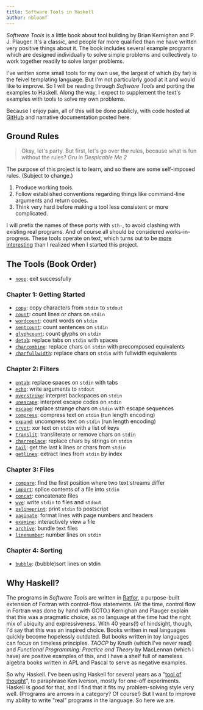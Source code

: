 ```yaml
---
title: Software Tools in Haskell
author: nbloomf
---
```


*Software Tools* is a little book about tool building by Brian Kernighan and P. J. Plauger. It's a classic, and people far more qualified than me have written very positive things about it. The book includes several example programs which are designed individually to solve simple problems and collectively to work together readily to solve larger problems.

I've written some small tools for my own use, the largest of which (by far) is the feivel templating language. But I'm not particularly good at it and would like to improve. So I will be reading through *Software Tools* and porting the examples to Haskell. Along the way, I expect to supplement the text's examples with tools to solve my own problems.

Because I enjoy pain, all of this will be done publicly, with code hosted at [GitHub](http://github.com/nbloomf/st-haskell) and narrative documentation posted here.


## Ground Rules

> Okay, let's party. But first, let's go over the rules, because what is fun without the rules?
> <cite>Gru in *Despicable Me 2*</cite>

The purpose of this project is to learn, and so there are some self-imposed rules. (Subject to change.)

1. Produce working tools.
2. Follow established conventions regarding things like command-line arguments and return codes.
3. Think very hard before making a tool less consistent or more complicated.

I will prefix the names of these ports with ``sth-``, to avoid clashing with existing real programs. And of course all should be considered works-in-progress. These tools operate on text, which turns out to be [more interesting](/pages/sth/formats.html) than I realized when I started this project.


## The Tools (Book Order)

* [``noop``](/pages/sth/tool/noop.html): exit successfully

### Chapter 1: Getting Started

* [``copy``](/pages/sth/tool/copy.html): copy characters from ``stdin`` to ``stdout``
* [``count``](/pages/sth/tool/count.html): count lines or chars on ``stdin``
* [``wordcount``](/pages/sth/tool/wordcount.html): count words on ``stdin``
* [``sentcount``](/pages/sth/tool/sentcount.html): count sentences on ``stdin``
* [``glyphcount``](/pages/sth/tool/glyphcount.html): count glyphs on ``stdin``
* [``detab``](/pages/sth/tool/detab.html): replace tabs on ``stdin`` with spaces
* [``charcombine``](/pages/sth/tool/charcombine.html): replace chars on ``stdin`` with precomposed equivalents
* [``charfullwidth``](/pages/sth/tool/charfullwidth.html): replace chars on ``stdin`` with fullwidth equivalents

### Chapter 2: Filters

* [``entab``](/pages/sth/tool/entab.html): replace spaces on ``stdin`` with tabs
* [``echo``](/pages/sth/tool/echo.html): write arguments to ``stdout``
* [``overstrike``](/pages/sth/tool/overstrike.html): interpret backspaces on ``stdin``
* [``unescape``](/pages/sth/tool/unescape.html): interpret escape codes on ``stdin``
* [``escape``](/pages/sth/tool/escape.html): replace strange chars on ``stdin`` with escape sequences
* [``compress``](/pages/sth/tool/compress.html): compress text on ``stdin`` (run length encoding)
* [``expand``](/pages/sth/tool/expand.html): uncompress text on ``stdin`` (run length encoding)
* [``crypt``](/pages/sth/tool/crypt.html): xor text on ``stdin`` with a list of keys
* [``translit``](/pages/sth/tool/translit.html): transliterate or remove chars on ``stdin``
* [``charreplace``](/pages/sth/tool/charreplace.html): replace chars by strings on ``stdin``
* [``tail``](/pages/sth/tool/tail.html): get the last k lines or chars from ``stdin``
* [``getlines``](/pages/sth/tool/getlines.html): extract lines from ``stdin`` by index

### Chapter 3: Files

* [``compare``](/pages/sth/tool/compare.html): find the first position where two text streams differ
* [``import``](/pages/sth/tool/import.html): splice contents of a file into ``stdin``
* [``concat``](/pages/sth/tool/concat.html): concatenate files
* [``wye``](/pages/sth/tool/wye.html): write ``stdin`` to files and ``stdout``
* [``pslineprint``](/pages/sth/tool/pslineprint.html): print ``stdin`` to postscript
* [``paginate``](/pages/sth/tool/paginate.html): format lines with page numbers and headers
* [``examine``](/pages/sth/tool/examine.html): interactively view a file
* [``archive``](/pages/sth/tool/archive.html): bundle text files
* [``linenumber``](/pages/sth/tool/linenumber.html): number lines on ``stdin``

### Chapter 4: Sorting

* [``bubble``](/pages/sth/tool/bubble.html): (bubble)sort lines on stdin


## Why Haskell?

The programs in *Software Tools* are written in [Ratfor](https://en.wikipedia.org/wiki/Ratfor), a purpose-built extension of Fortran with control-flow statements. (At the time, control flow in Fortran was done by hand with GOTO.) Kernighan and Plauger explain that this was a pragmatic choice, as no language at the time had the right mix of ubiquity and expressiveness. With 40 years(!) of hindsight, though, I'd say that this was an inspired choice. Books written in real languages quickly become hopelessly outdated. But books written in toy languages can focus on timeless principles. *TAOCP* by Knuth (which I've never read) and *Functional Programming: Practice and Theory* by MacLennan (which I have) are positive examples of this, and I have a shelf full of nameless algebra books written in APL and Pascal to serve as negative examples.

So why Haskell. I've been using Haskell for several years as a "[tool of thought](http://www.jsoftware.com/papers/tot.htm)", to paraphrase Ken Iverson, mostly for one-off experiments. Haskell is good for that, and I find that it fits my problem-solving style very well. (Programs are arrows in a category? Of course!) But I want to improve my ability to write "real" programs in the language. So here we are.
